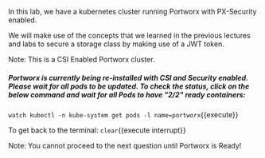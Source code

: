 In this lab,  we have a kubernetes cluster running Portworx with PX-Security enabled. 

We will make use of the concepts that we learned in the previous lectures and labs to secure a storage class by making use of a JWT token.

Note: This is a CSI Enabled Portworx cluster.
</br>
##### Portworx is currently being re-installed with CSI and Security enabled. Please wait for all pods to be updated. To check the status, click on the below command and wait for all Pods to have "2/2" ready containers:

`watch kubectl -n kube-system get pods -l name=portworx`{{execute}}


To get back to the terminal:
```clear```{{execute interrupt}}

Note: You cannot proceed to the next question until Portworx is Ready!
